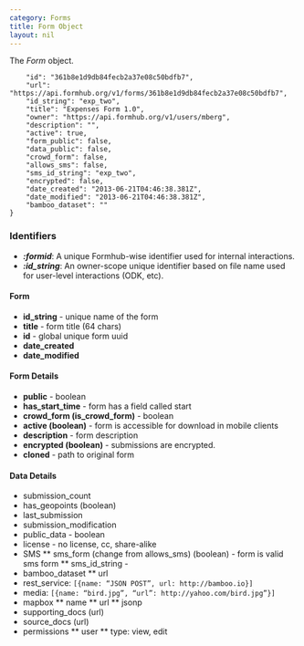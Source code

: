 ```yaml
---
category: Forms
title: Form Object
layout: nil
---
```


The _Form_ object.

```{
    "id": "361b8e1d9db84fecb2a37e08c50bdfb7", 
    "url": "https://api.formhub.org/v1/forms/361b8e1d9db84fecb2a37e08c50bdfb7",
    "id_string": "exp_two", 
    "title": "Expenses Form 1.0", 
    "owner": "https://api.formhub.org/v1/users/mberg", 
    "description": "",
    "active": true,
    "form_public": false, 
    "data_public": false, 
    "crowd_form": false, 
    "allows_sms": false, 
    "sms_id_string": "exp_two", 
    "encrypted": false, 
    "date_created": "2013-06-21T04:46:38.381Z", 
    "date_modified": "2013-06-21T04:46:38.381Z",
    "bamboo_dataset": ""
}
```
### Identifiers

* ***:formid***: A unique Formhub-wise identifier used for internal interactions.
* ***:id_string***: An owner-scope unique identifier based on file name used for user-level interactions (ODK, etc).


#### Form

* **id_string** - unique name of the form
* **title** - form title (64 chars)
* **id** - global unique form uuid
* **date_created**
* **date_modified**

#### Form Details

* **public** - boolean
* **has_start_time** - form has a field called start
* **crowd_form (is_crowd_form)** - boolean
* **active (boolean)** - form is accessible for download in mobile clients
* **description** - form description
* **encrypted (boolean)** - submissions are encrypted.
* **cloned** - path to original form


#### Data Details

* submission_count
* has_geopoints (boolean)
* last_submission
* submission_modification
* public_data - boolean
* license - no license, cc, share-alike
* SMS
** sms_form (change from allows_sms) (boolean) - form is valid sms form
** sms_id_string -
* bamboo_dataset
** url
* rest_service: `[{name: “JSON POST”, url: http://bamboo.io}]`
* media: `[{name: “bird.jpg”, “url”: http://yahoo.com/bird.jpg”}]`
* mapbox
** name
** url
** jsonp
* supporting_docs (url)
* source_docs (url)
* permissions
** user
** type: view, edit
